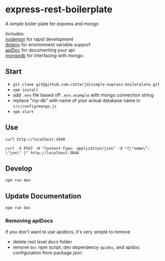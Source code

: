 # express-rest-boilerplate
A simple boiler plate for express and mongo

Includes: <br>
<a href="https://www.npmjs.com/package/nodemon">nodemon</a> for rapid development<br>
<a href="https://www.npmjs.com/package/dotenv">dotenv</a> for environment variable support<br>
<a href="https://www.npmjs.com/package/apidoc">apiDoc</a> for documenting your api<br>
<a href="https://www.npmjs.com/package/mongodb">mongodb</a> for interfacing with mongo. 

## Start
- `git clone git@github.com:cotterjd/simple-express-boilerplate.git`<br>
- `npm install` <br>
- add `.env` file based off `.env.example` with mongo connection string
- replace "my-db" with name of your actual database name in `src/config/mongo.js`
- `npm start`<br>

## Use
`curl http://localhost:3040`</br>

`curl -X POST -H "Content-Type: application/json" -d "{\"name\": \"jon\" }" http://localhost:3040`

## Develop
`npm run dev`

## Update Documentation
`npm run doc`

### Removing apiDocs
If you don't want to use apidocs, it's very simple to remove
- delete root level docs folder
- remove `doc` npm script, dev dependency `apidoc`, and apidoc configuration from package.json
